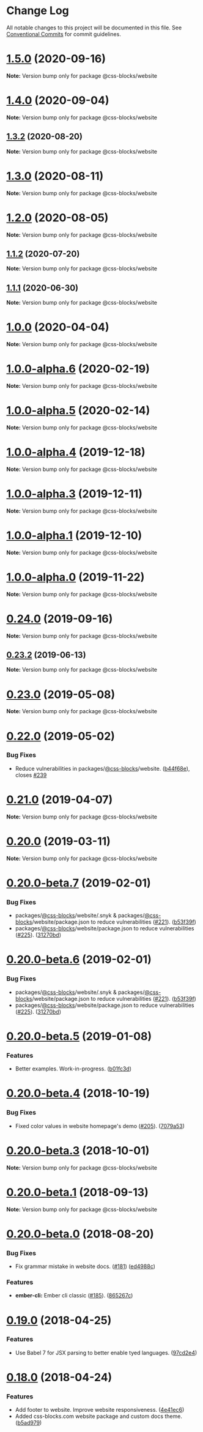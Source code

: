 # Change Log

All notable changes to this project will be documented in this file.
See [Conventional Commits](https://conventionalcommits.org) for commit guidelines.

# [1.5.0](https://github.com/linkedin/css-blocks/compare/v1.4.0...v1.5.0) (2020-09-16)

**Note:** Version bump only for package @css-blocks/website





# [1.4.0](https://github.com/linkedin/css-blocks/compare/v1.3.2...v1.4.0) (2020-09-04)

**Note:** Version bump only for package @css-blocks/website





## [1.3.2](https://github.com/linkedin/css-blocks/compare/v1.3.1...v1.3.2) (2020-08-20)

**Note:** Version bump only for package @css-blocks/website





# [1.3.0](https://github.com/linkedin/css-blocks/compare/v1.2.4...v1.3.0) (2020-08-11)

**Note:** Version bump only for package @css-blocks/website





# [1.2.0](https://github.com/linkedin/css-blocks/compare/v1.1.2...v1.2.0) (2020-08-05)

**Note:** Version bump only for package @css-blocks/website





## [1.1.2](https://github.com/linkedin/css-blocks/compare/v1.1.1...v1.1.2) (2020-07-20)

**Note:** Version bump only for package @css-blocks/website





## [1.1.1](https://github.com/linkedin/css-blocks/compare/v1.1.0...v1.1.1) (2020-06-30)

**Note:** Version bump only for package @css-blocks/website





# [1.0.0](https://github.com/linkedin/css-blocks/compare/v1.0.0-alpha.7...v1.0.0) (2020-04-04)

**Note:** Version bump only for package @css-blocks/website





# [1.0.0-alpha.6](https://github.com/linkedin/css-blocks/compare/v1.0.0-alpha.5...v1.0.0-alpha.6) (2020-02-19)

**Note:** Version bump only for package @css-blocks/website





# [1.0.0-alpha.5](https://github.com/linkedin/css-blocks/compare/v1.0.0-alpha.4...v1.0.0-alpha.5) (2020-02-14)

**Note:** Version bump only for package @css-blocks/website





# [1.0.0-alpha.4](https://github.com/linkedin/css-blocks/compare/v1.0.0-alpha.3...v1.0.0-alpha.4) (2019-12-18)

**Note:** Version bump only for package @css-blocks/website





# [1.0.0-alpha.3](https://github.com/linkedin/css-blocks/compare/v1.0.0-alpha.2...v1.0.0-alpha.3) (2019-12-11)

**Note:** Version bump only for package @css-blocks/website





# [1.0.0-alpha.1](https://github.com/linkedin/css-blocks/compare/v1.0.0-alpha.0...v1.0.0-alpha.1) (2019-12-10)

**Note:** Version bump only for package @css-blocks/website





# [1.0.0-alpha.0](https://github.com/linkedin/css-blocks/compare/v0.24.0...v1.0.0-alpha.0) (2019-11-22)

**Note:** Version bump only for package @css-blocks/website





# [0.24.0](https://github.com/linkedin/css-blocks/compare/v0.23.2...v0.24.0) (2019-09-16)

**Note:** Version bump only for package @css-blocks/website





<a name="0.23.2"></a>
## [0.23.2](https://github.com/linkedin/css-blocks/compare/v0.23.1...v0.23.2) (2019-06-13)

**Note:** Version bump only for package @css-blocks/website





<a name="0.23.0"></a>
# [0.23.0](https://github.com/linkedin/css-blocks/compare/v0.22.0...v0.23.0) (2019-05-08)

**Note:** Version bump only for package @css-blocks/website





<a name="0.22.0"></a>
# [0.22.0](https://github.com/linkedin/css-blocks/compare/v0.21.0...v0.22.0) (2019-05-02)


### Bug Fixes

* Reduce vulnerabilities in packages/[@css-blocks](https://github.com/css-blocks)/website. ([b44f68e](https://github.com/linkedin/css-blocks/commit/b44f68e)), closes [#239](https://github.com/linkedin/css-blocks/issues/239)





<a name="0.21.0"></a>
# [0.21.0](https://github.com/linkedin/css-blocks/compare/v0.20.0...v0.21.0) (2019-04-07)

**Note:** Version bump only for package @css-blocks/website





<a name="0.20.0"></a>
# [0.20.0](https://github.com/linkedin/css-blocks/compare/v0.20.0-beta.8...v0.20.0) (2019-03-11)

**Note:** Version bump only for package @css-blocks/website





<a name="0.20.0-beta.7"></a>
# [0.20.0-beta.7](https://github.com/linkedin/css-blocks/compare/v0.20.0-beta.5...v0.20.0-beta.7) (2019-02-01)


### Bug Fixes

* packages/[@css-blocks](https://github.com/css-blocks)/website/.snyk & packages/[@css-blocks](https://github.com/css-blocks)/website/package.json to reduce vulnerabilities ([#221](https://github.com/linkedin/css-blocks/issues/221)). ([b53f39f](https://github.com/linkedin/css-blocks/commit/b53f39f))
* packages/[@css-blocks](https://github.com/css-blocks)/website/package.json to reduce vulnerabilities ([#225](https://github.com/linkedin/css-blocks/issues/225)). ([31270bd](https://github.com/linkedin/css-blocks/commit/31270bd))





<a name="0.20.0-beta.6"></a>
# [0.20.0-beta.6](https://github.com/linkedin/css-blocks/compare/v0.20.0-beta.5...v0.20.0-beta.6) (2019-02-01)


### Bug Fixes

* packages/[@css-blocks](https://github.com/css-blocks)/website/.snyk & packages/[@css-blocks](https://github.com/css-blocks)/website/package.json to reduce vulnerabilities ([#221](https://github.com/linkedin/css-blocks/issues/221)). ([b53f39f](https://github.com/linkedin/css-blocks/commit/b53f39f))
* packages/[@css-blocks](https://github.com/css-blocks)/website/package.json to reduce vulnerabilities ([#225](https://github.com/linkedin/css-blocks/issues/225)). ([31270bd](https://github.com/linkedin/css-blocks/commit/31270bd))





<a name="0.20.0-beta.5"></a>
# [0.20.0-beta.5](https://github.com/linkedin/css-blocks/compare/v0.20.0-beta.4...v0.20.0-beta.5) (2019-01-08)


### Features

* Better examples. Work-in-progress. ([b01fc3d](https://github.com/linkedin/css-blocks/commit/b01fc3d))





<a name="0.20.0-beta.4"></a>
# [0.20.0-beta.4](https://github.com/linkedin/css-blocks/compare/v0.20.0-beta.3...v0.20.0-beta.4) (2018-10-19)


### Bug Fixes

* Fixed color values in website homepage's demo ([#205](https://github.com/linkedin/css-blocks/issues/205)). ([7079a53](https://github.com/linkedin/css-blocks/commit/7079a53))





<a name="0.20.0-beta.3"></a>
# [0.20.0-beta.3](https://github.com/linkedin/css-blocks/compare/v0.20.0-beta.2...v0.20.0-beta.3) (2018-10-01)

**Note:** Version bump only for package @css-blocks/website





<a name="0.20.0-beta.1"></a>
# [0.20.0-beta.1](https://github.com/linkedin/css-blocks/compare/v0.20.0-beta.0...v0.20.0-beta.1) (2018-09-13)

**Note:** Version bump only for package @css-blocks/website





<a name="0.20.0-beta.0"></a>
# [0.20.0-beta.0](https://github.com/linkedin/css-blocks/compare/v0.19.0...v0.20.0-beta.0) (2018-08-20)


### Bug Fixes

* Fix grammar mistake in website docs. ([#181](https://github.com/linkedin/css-blocks/issues/181)) ([ed4988c](https://github.com/linkedin/css-blocks/commit/ed4988c))


### Features

* **ember-cli:** Ember cli classic ([#185](https://github.com/linkedin/css-blocks/issues/185)). ([865267c](https://github.com/linkedin/css-blocks/commit/865267c))





<a name="0.19.0"></a>
# [0.19.0](https://github.com/linkedin/css-blocks/compare/v0.18.0...v0.19.0) (2018-04-25)


### Features

* Use Babel 7 for JSX parsing to better enable tyed languages. ([97cd2e4](https://github.com/linkedin/css-blocks/commit/97cd2e4))





<a name="0.18.0"></a>
# [0.18.0](https://github.com/linkedin/css-blocks/compare/0.15.1...0.18.0) (2018-04-24)


### Features

* Add footer to website. Improve website responsiveness. ([4e41ec6](https://github.com/linkedin/css-blocks/commit/4e41ec6))
* Added css-blocks.com website package and custom docs theme. ([b5ad979](https://github.com/linkedin/css-blocks/commit/b5ad979))
